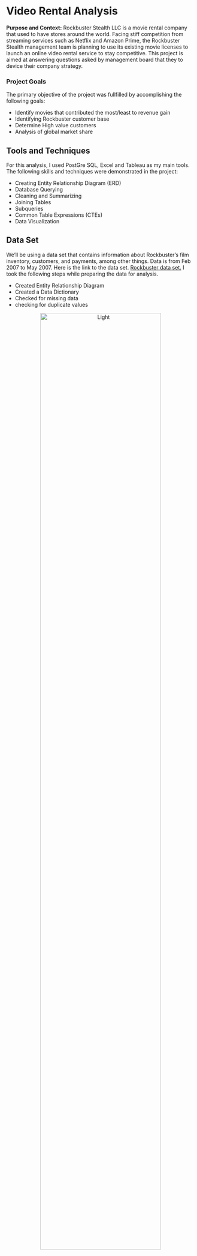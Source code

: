 # Video Rental Analysis 
**Purpose and Context:** Rockbuster Stealth LLC is a movie rental company that used to have stores around the world. Facing stiff competition from streaming services such as Netflix and Amazon Prime, the Rockbuster Stealth management team is planning to use its existing movie licenses to launch an online video rental service to stay competitive. This project is aimed at answering questions asked by management board that they to device their company strategy.

### Project Goals
The primary objective of the project was fullfilled by accomplishing the following goals:
- Identify movies that contributed the most/least to revenue gain
- Identifying Rockbuster customer base
- Determine High value customers
- Analysis of global market share

## Tools and Techniques
For this analysis, I used PostGre SQL, Excel and Tableau as my main tools. The following skills and techniques were demonstrated in the project:
- Creating Entity Relationship Diagram (ERD)
- Database Querying
- Cleaning and Summarizing
- Joining Tables
- Subqueries
- Common Table Expressions (CTEs)
- Data Visualization


## Data Set
We’ll be using a data set that contains information about Rockbuster’s film inventory, customers, and payments, among other things. Data is from Feb 2007 to May 2007. Here is the link to the data set.
[Rockbuster data set.](http://www.postgresqltutorial.com/wp-content/uploads/2019/05/dvdrental.zip) I took the following steps while preparing the data for analysis.
- Created Entity Relationship Diagram
- Created a Data Dictionary
- Checked for missing data
- checking for duplicate values

<p align="center">
  <img width="80%" alt="Light" src="https://github.com/user-attachments/assets/b0992570-5555-44dc-b435-c59f2e3f6281">
</p>

You can download the data disctionary prepared using this [link.](https://github.com/b-nirav/Video-Rental-Analysis-Using-SQL-and-Tableau/blob/main/Data%20Dictionary.pdf)

## Overview of Rockbuster stealth
With the cleaned dataset in hand, I created a summary statistics of the data to get an overview of the business by running simple queries in the SQL.
<p align = "center">
  <img width="75%" alt="image" src="https://github.com/user-attachments/assets/ea35995b-4b4f-47da-a983-32714d01c2e9">
</p>

**Looking at the frequency distribution of revenue generated by movies:**

<p align = "center">
  <img width="70%" alt="image" src="https://github.com/user-attachments/assets/70c776b3-486d-4a1e-9781-0580c4fea13e">
</p>
I found the following facts about the revenue generated by the movies:

- Average Revenue Generated by a movie is $64.
- 50% of the movies generated less than $57.
- Any movie generating more than $164 is an outlier.

## Answering Business Questions
**1. Which movies contributed the most/least to revenue gain?**

<p align = "center">
  <img width="80%" alt="image" src="https://github.com/user-attachments/assets/97283c2e-5694-46d2-8e7f-1057a04e57af">
</p>

- Telegraph Voyage was the movie with $216 total revenue. This was followed by: Zorro Ark ($200), Wife Turn ($199), Innocent Usual ($192), Hustler Party ($191)
- Freedom Cleopatra, Duffel Apocalypse, Oklahoma Jumanji, Texas Watch generated only $6 while Young Language ($7).

**2. Customer base of Rockbuster stealth** 
I looked at the top 10 countries the customers belonged to.
<p align = "center">
  <img width="80%" alt="image" src="https://github.com/user-attachments/assets/17a9b1bb-e7a1-4393-9c96-8a32ac9b1709">
</p>

- India and China have the highest customer base with 60 and 53 customers respectively. These two countries individually had almost the double customer base in comparison to the 3rd country United States.

**Top 5 Customers in Top 10 Countries by Revenue**

<p align = "center">
  <img width="629" alt="image" src="https://github.com/user-attachments/assets/c49fc246-4d05-49dc-9625-c53766c9866e">
</p>







<img width="231" alt="image" src="https://github.com/user-attachments/assets/e0934467-bf6a-410d-8a72-f4ccfa963b57">



## Results
To communicate the results of the analysis effectively I created a presentation for the board as well as I have put my visualization on Tableau Public which you can check out from this link.[Link to Storyboard](https://public.tableau.com/app/profile/nirav.bariya/viz/shared/3ZS4KMBPK)

Here are a few snapshots from the analysis answering key questions defined above.
<p align="center">
  <img width="45%" alt="Light" src="https://github.com/b-N-I-R-A-V/Video-Rental-Analysis-Using-SQL-and-Tableau/assets/153047871/ce064acc-b6f3-44bc-b256-a2ccab259ff9">
&nbsp; &nbsp; &nbsp; &nbsp;
  <img width="45%" alt="image" src="https://github.com/b-N-I-R-A-V/Video-Rental-Analysis-Using-SQL-and-Tableau/assets/153047871/fbf669e0-bdb1-4eec-b805-983eef4410c1">
</p>

* Sales numbers differ significantly between countries. We found that the majority of sales occurred in India (1422) and China (1297). In contrast, American Samoa and Lithuania had the fewest sales, with 15 and 22, respectively.
* We identified top 10 countries by customer base by aggregating data in SQL and creating a tree map in Tableau. We found that India and China had the highest customer base for Rockbuster.

For a comprehensive understanding of the project please read this presentation file. [Presentation File](https://github.com/b-N-I-R-A-V/Video-Rental-Analysis-Using-SQL-and-Tableau/blob/main/Rockbuster%20Stealth%20Final%20Presentation.pdf)
